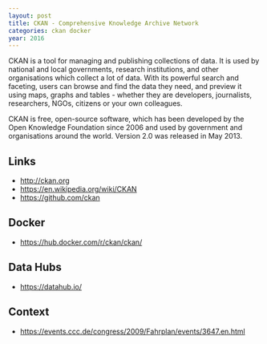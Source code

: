 ```yaml
---
layout: post
title: CKAN - Comprehensive Knowledge Archive Network
categories: ckan docker
year: 2016
---
```


CKAN is a tool for managing and publishing collections of data. It is used by national and local governments, research institutions, and other organisations which collect a lot of data. With its powerful search and faceting, users can browse and find the data they need, and preview it using maps, graphs and tables - whether they are developers, journalists, researchers, NGOs, citizens or your own colleagues.

CKAN is free, open-source software, which has been developed by the Open Knowledge Foundation since 2006 and used by government and organisations around the world. Version 2.0 was released in May 2013.

## Links

* http://ckan.org
* https://en.wikipedia.org/wiki/CKAN
* https://github.com/ckan

## Docker

* https://hub.docker.com/r/ckan/ckan/

## Data Hubs

* https://datahub.io/

## Context

* https://events.ccc.de/congress/2009/Fahrplan/events/3647.en.html
